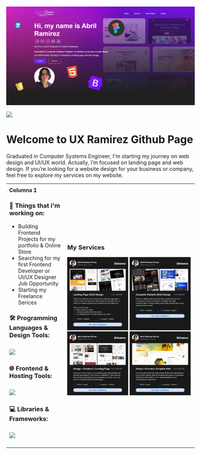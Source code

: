 [![UX Ramirez](/banner.png)](https://www.uxramirez.com)

![](https://komarev.com/ghpvc/?username=UX-Ramirez&color=blueviolet&style=for-the-badge&abbreviated=true)

# Welcome to UX Ramirez Github Page
Graduated in Computer Systems Engineer, I'm starting my journey on web design and UI/UX world. Actually, I’m focused on landing page and web design.
If you’re looking for a website design for your business or company, feel free to explore my services on my website.

<table style="border: none; width: 100%;">
  <tr>
    <td style="border: none; padding: 8px;">
      <strong>Columna 1</strong><br>
      <h3>💪 Things that i'm working on:</h3>
      <ul>
        <li>Building Frontend Projects for my portfolio & Online Store</li>
        <li>Searching for my first Frontend Developer or UI/UX Designer Job Opportunity</li>
        <li>Starting my Freelance Serices</li>
      </ul>
      <h3>🛠️ Programming Languages & Design Tools:</h3>
      <p style="padding-top:10px;">
          <a href="https://skillicons.dev">
              <img src="https://skillicons.dev/icons?i=html,css,js,figma">
          </a>
      </p>
      <h3>🌐 Frontend & Hosting Tools:</h3>
      <p style="padding-top:10px;">
          <a href="https://skillicons.dev">
              <img src="https://skillicons.dev/icons?i=vscode,netlify,vercel">
          </a>
      </p>
      <h3>💻 Libraries & Frameworks:</h3>
      <p style="padding-top:10px;">
          <a href="https://skillicons.dev">
              <img src="https://skillicons.dev/icons?i=bootstrap,npm,nodejs">
          </a>
      </p>
    </td>
    <td style="border: none; padding: 8px;">
    <h3>My Services</h3>
    <img src="/service1.jpg" alt="Service 1" style="width: 49%;">
    <img src="/service2.jpg" alt="Service 2" style="width: 49%;">
    <img src="/service3.jpg" alt="Service 3" style="width: 49%;">
    <img src="/service4.jpg" alt="Service 4" style="width: 49%;">
    </td>
  </tr>
</table>
